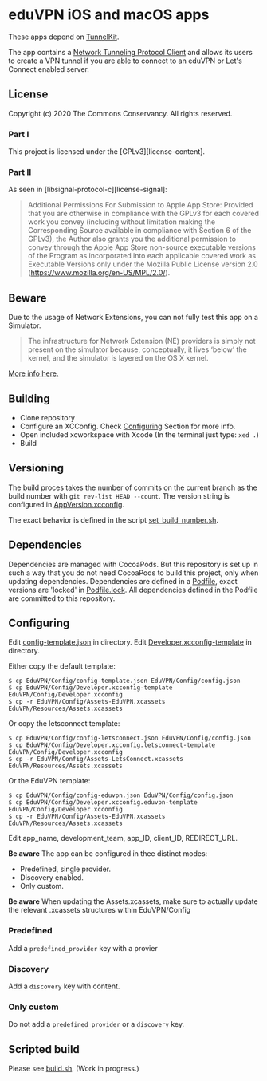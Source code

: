 # eduVPN iOS and macOS apps

These apps depend on [TunnelKit](https://github.com/keeshux/tunnelkit).

The app contains a [Network Tunneling Protocol Client](https://developer.apple.com/documentation/networkextension) and allows its users to create a VPN tunnel if you are able to connect to an eduVPN or Let's Connect enabled server.

## License

Copyright (c) 2020 The Commons Conservancy. All rights reserved.

### Part I

This project is licensed under the [GPLv3][license-content].

### Part II

As seen in [libsignal-protocol-c][license-signal]:

> Additional Permissions For Submission to Apple App Store: Provided that you are otherwise in compliance with the GPLv3 for each covered work you convey (including without limitation making the Corresponding Source available in compliance with Section 6 of the GPLv3), the Author also grants you the additional permission to convey through the Apple App Store non-source executable versions of the Program as incorporated into each applicable covered work as Executable Versions only under the Mozilla Public License version 2.0 (https://www.mozilla.org/en-US/MPL/2.0/).


## Beware

Due to the usage of Network Extensions, you can not fully test this app on a Simulator.

> The infrastructure for Network Extension (NE) providers is simply not present on the simulator because, conceptually, it lives ‘below’ the kernel, and the simulator is layered on the OS X kernel.

[More info here.](https://forums.developer.apple.com/message/134358#134358)

## Building

- Clone repository
- Configure an XCConfig. Check [Configuring](#Configuring) Section for more info.
- Open included xcworkspace with Xcode (In the terminal just type: `xed .`)
- Build
  

## Versioning

The build proces takes the number of commits on the current branch as the build number with `git rev-list HEAD --count`. The version string is configured in [AppVersion.xcconfig](EduVPN/Config/AppVersion.xcconfig).

The exact behavior is defined in the script [set_build_number.sh](Scripts/set_build_number.sh).

## Dependencies

Dependencies are managed with CocoaPods. But this repository is set up in such a way that you do not need CocoaPods to build this project, only when updating dependencies.
Dependencies are defined in a [Podfile](https://github.com/eduvpn/ios/blob/master/Podfile), exact versions are 'locked' in [Podfile.lock](https://github.com/eduvpn/ios/blob/master/Podfile.lock). All dependencies defined in the Podfile are committed to this repository.


## Configuring
Edit [config-template.json](EduVPN/Config/config-template.json) in directory.
Edit [Developer.xcconfig-template](EduVPN/Config/Developer.xcconfig-template) in directory.


Either copy the default template:
```
$ cp EduVPN/Config/config-template.json EduVPN/Config/config.json
$ cp EduVPN/Config/Developer.xcconfig-template EduVPN/Config/Developer.xcconfig
$ cp -r EduVPN/Config/Assets-EduVPN.xcassets EduVPN/Resources/Assets.xcassets
```

Or copy the letsconnect template:
```
$ cp EduVPN/Config/config-letsconnect.json EduVPN/Config/config.json
$ cp EduVPN/Config/Developer.xcconfig.letsconnect-template EduVPN/Config/Developer.xcconfig
$ cp -r EduVPN/Config/Assets-LetsConnect.xcassets EduVPN/Resources/Assets.xcassets
```

Or the EduVPN template:
```
$ cp EduVPN/Config/config-eduvpn.json EduVPN/Config/config.json
$ cp EduVPN/Config/Developer.xcconfig.eduvpn-template EduVPN/Config/Developer.xcconfig
$ cp -r EduVPN/Config/Assets-EduVPN.xcassets EduVPN/Resources/Assets.xcassets
```

Edit app_name, development_team, app_ID, client_ID, REDIRECT_URL.

**Be aware**
The app can be configured in thee distinct modes:

- Predefined, single provider.
- Discovery enabled.
- Only custom.

**Be aware**
When updating the Assets.xcassets, make sure to actually update the relevant .xcassets structures within EduVPN/Config

### Predefined

Add a `predefined_provider` key with a provier

### Discovery

Add a `discovery` key with content.

### Only custom

Do not add a `predefined_provider` or a `discovery` key.


## Scripted build

Please see [build.sh](build.sh). (Work in progress.)

